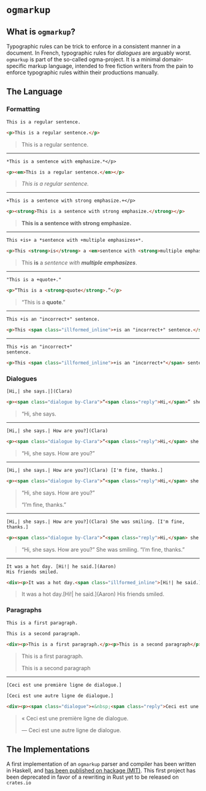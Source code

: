 # `ogmarkup`

## What is `ogmarkup`?

Typographic rules can be trick to enforce in a consistent manner in a
document. In French, typographic rules for *dialogues* are arguably
worst. `ogmarkup` is part of the so-called ogma-project. It is a minimal
domain-specific markup language, intended to free fiction writers from the pain
to enforce typographic rules within their productions manually.

## The Language

### Formatting

```ogmarkup
This is a regular sentence.
```

```html
<p>This is a regular sentence.</p>
```

> <p>This is a regular sentence.</p>

------------------------

```ogmarkup
*This is a sentence with emphasize.*</p>
```

```html
<p><em>This is a regular sentence.</em></p>
```

> <p><em>This is a regular sentence.</em></p>

------------------------

```ogmarkup
+This is a sentence with strong emphasize.+</p>
```

```html
<p><strong>This is a sentence with strong emphasize.</strong></p>
```

> <p><strong>This is a sentence with strong emphasize.</strong></p>

------------------------

```ogmarkup
This +is+ a *sentence with +multiple emphasizes+*.
```

```html
<p>This <strong>is</strong> a <em>sentence with <strong>multiple emphasizes</strong></em>.</p>
```

> <p>This <strong>is</strong> a <em>sentence with <strong>multiple
> emphasizes</strong></em>.</p>

------------------------

```ogmarkup
"This is a +quote+."
```

```html
<p>“This is a <strong>quote</strong>.”</p>
```

> <p>“This is a <strong>quote</strong>.”</p>

------------------------

```ogmarkup
This +is an "incorrect+" sentence.
```

```html
<p>This <span class="illformed_inline">+is an "incorrect+" sentence.</span></p>
```

------------------------

```ogmarkup
This +is an "incorrect+"
sentence.
```

```html
<p>This <span class="illformed_inline">+is an "incorrect+"</span> sentence.</p>
```

### Dialogues

```ogmarkup
[Hi,| she says.|](Clara)
```

```html
<p><span class="dialogue by-Clara">“<span class="reply">Hi,</span>” she says.</span></p>
```

> <p><span class="dialogue by-Clara">“<span class="reply">Hi,</span> she says.</span></p>

------------------------

```ogmarkup
[Hi,| she says.| How are you?](Clara)
```

```html
<p><span class="dialogue by-Clara">“<span class="reply">Hi,</span> she says. <span class="reply">How are you?</span>”</span></p>
```

> <p><span class="dialogue by-Clara">“<span class="reply">Hi,</span> she says. <span class="reply">How are you?</span>”</span></p>

------------------------

```ogmarkup
[Hi,| she says.| How are you?](Clara) [I'm fine, thanks.]
```

```html
<p><span class="dialogue by-Clara">“<span class="reply">Hi,</span> she says. <span class="reply">How are you?</span>”</span></p><p><span class="dialogue">“<span class="reply">I’m fine, thanks.</span>”</span></p>
```

> <p><span class="dialogue by-Clara">“<span class="reply">Hi,</span> she says. <span class="reply">How are you?</span>”</span></p><p><span class="dialogue">“<span class="reply">I’m fine, thanks.</span>”</span></p>

------------------------

```ogmarkup
[Hi,| she says.| How are you?](Clara) She was smiling. [I'm fine, thanks.]
```

```html
<p><span class="dialogue by-Clara">“<span class="reply">Hi,</span> she says. <span class="reply">How are you?</span>”</span> She was smiling. <span class="dialogue">“<span class="reply">I’m fine, thanks.</span>”</span></p>
```

> <p><span class="dialogue by-Clara">“<span class="reply">Hi,</span> she says. <span class="reply">How are you?</span>”</span> She was smiling. <span class="dialogue">“<span class="reply">I’m fine, thanks.</span>”</span></p>

------------------------

```ogmarkup
It was a hot day. [Hi!| he said.](Aaron)
His friends smiled.
```

```html
<div><p>It was a hot day.<span class="illformed_inline">[Hi!| he said.](Aaron)</span> His friends smiled. </p></div>
```

> <div><p>It was a hot day.<span class="illformed_inline">[Hi!| he said.](Aaron)</span> His friends smiled. </p></div>

### Paragraphs


```ogmarkup
This is a first paragraph.

This is a second paragraph.
```

```html
<div><p>This is a first paragraph.</p><p>This is a second paragraph</p>
```

> <div><p>This is a first paragraph.</p><p>This is a second paragraph</p>

------------------------

```ogmarkup
[Ceci est une première ligne de dialogue.]

[Ceci est une autre ligne de dialogue.]
```

```html
<div><p><span class="dialogue">«&nbsp;<span class="reply">Ceci est une première ligne de dialogue.</span></span></p><p><span class="dialogue">— <span class="reply">Ceci est une autre ligne de dialogue.</span></span></p></div>
```

> <div><p><span class="dialogue">«&nbsp;<span class="reply">Ceci est une première ligne de dialogue.</span></span></p><p><span class="dialogue">— <span class="reply">Ceci est une autre ligne de dialogue.</span></span></p></div>

## The Implementations

A first implementation of an `ogmarkup` parser and compiler has been
written in Haskell, and [has been published on hackage
(MIT)](https://hackage.haskell.org/package/ogmarkup). This first
project has been deprecated in favor of a rewriting in Rust yet to be
released on `crates.io`
